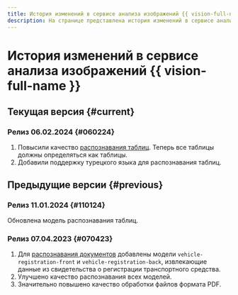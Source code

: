 ```yaml
---
title: История изменений в сервисе анализа изображений {{ vision-full-name }}
description: На странице представлена история изменений в сервисе анализа изображений {{ vision-full-name }}.
---
```


# История изменений в сервисе анализа изображений {{ vision-full-name }}

## Текущая версия {#current}

### Релиз 06.02.2024 {#060224}

1. Повысили качество [распознавания таблиц](operations/ocr/text-detection-table.md). Теперь все таблицы должны определяться как таблицы.
1. Добавили поддержку турецкого языка для распознавания таблиц.

## Предыдущие версии {#previous}

### Релиз 11.01.2024 {#110124}

Обновлена модель распознавания таблиц.

### Релиз 07.04.2023 {#070423}

1. Для [распознавания документов](concepts/ocr/template-recognition.md) добавлены модели `vehicle-registration-front` и `vehicle-registration-back`, извлекающие данные из свидетельства о регистрации транспортного средства.
1. Улучшено качество распознавания всех моделей.
1. Значительно повышено качество обработки файлов формата PDF.
